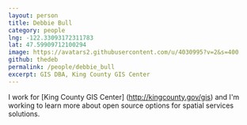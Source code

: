 ```yaml
---
layout: person
title: Debbie Bull
category: people
lng: -122.33093172311783
lat: 47.59909712100294
image: https://avatars2.githubusercontent.com/u/4030995?v=2&s=400
github: thedeb
permalink: /people/debbie_bull
excerpt: GIS DBA, King County GIS Center
---
```


I work for [King County GIS Center] (http://kingcounty.gov/gis) and I'm working to learn more about open source options for spatial services solutions.
